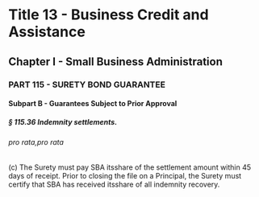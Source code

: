 
# Title 13 - Business Credit and Assistance
## Chapter I - Small Business Administration
### PART 115 - SURETY BOND GUARANTEE
#### Subpart B - Guarantees Subject to Prior Approval
##### § 115.36 Indemnity settlements.
###### pro rata,pro rata

(c) The Surety must pay SBA itsshare of the settlement amount within 45 days of receipt. Prior to closing the file on a Principal, the Surety must certify that SBA has received itsshare of all indemnity recovery.
